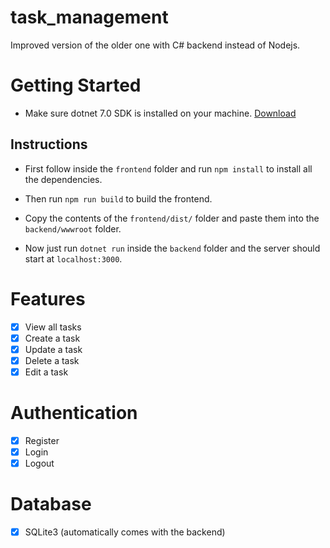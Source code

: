 # task_management
Improved version of the older one with C# backend instead of Nodejs.

# Getting Started
- Make sure dotnet 7.0 SDK is installed on your machine.
[Download](https://dotnet.microsoft.com/en-us/download/dotnet/7.0)

## Instructions
- First follow inside the `frontend` folder and run `npm install` to install all the dependencies.
- Then run `npm run build` to build the frontend.

- Copy the contents of the `frontend/dist/` folder and paste them into the `backend/wwwroot` folder.
- Now just run `dotnet run` inside the `backend` folder and the server should start at `localhost:3000`.

# Features
- [x] View all tasks
- [x] Create a task
- [x] Update a task
- [x] Delete a task
- [x] Edit a task

# Authentication
- [x] Register
- [x] Login
- [x] Logout

# Database
- [x] SQLite3 (automatically comes with the backend)